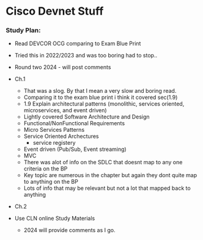 # Cisco Devnet Stuff

### Study Plan:
- Read DEVCOR OCG comparing to Exam Blue Print
- Tried this in 2022/2023 and was too boring had to stop..
- Round two 2024 - will post comments
- Ch.1
	- That was a slog. By that I mean a very slow and boring read.
	- Comparing it to the exam blue print i think it covered sec(1.9)
   	- 1.9 Explain architectural patterns (monolithic, services oriented, microservices, and event 
driven)
	- Lightly covered Software Architecture and Design 
	- Functional/NonFunctional Requirements
   	- Micro Services Patterns
   	- Service Oriented Archectures
   	    - service registery
   	- Event driven (Pub/Sub, Event streaming)
   	- MVC
   	- There was alot of info on the SDLC that doesnt map to any one criteria on the BP
   	- Key topic are numerous in the chapter but again they dont quite map to anything on the BP
   	- Lots of info that may be relevant but not a lot that mapped back to anything
- Ch.2 

- Use CLN online Study Materials
	- 2024 will provide comments as I go.

